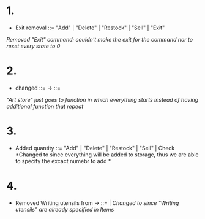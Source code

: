 
# 1.
* Exit removal
<Programme> ::= "Add" <Storage> <Item> | "Delete" <Storage> <Item> | "Restock" <Storage> <Item> | "Sell" <Item> | "Exit"

*Removed "Exit" command: couldn't make the exit for the command nor to reset every state to 0*


# 2.
* <Art store> changed 
<Art store> ::= <Storage> <Writing utensils> <Books> <Art supplies> -> <Art store> ::= <Programme>

*"Art store" just goes to function in which everything starts instead of having additional function that repeat*

# 3. 
* Added quantity
<Programme> ::= "Add" <Storage> <Quantity> | "Delete" <Storage> | "Restock" <Storage> <Quantity> | "Sell" <Storage> <Quantity> | Check <Storage>
*Changed <Item> to <Quantity> since everything will be added to storage, thus we are able to specify the excact numebr to add *

# 4.
* Removed Writing utensils from <Storage>
-> <Storage> ::= <Item> | <Storage> <Item>
*Changed <Writing Utensils> to <Item> since "Writing utensils" are already specified in Items*
